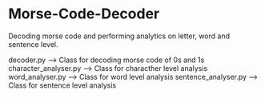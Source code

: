 # Morse-Code-Decoder
Decoding morse code and performing analytics on letter, word and sentence level.

decoder.py --> Class for decoding morse code of 0s and 1s
character_analyser.py --> Class for characther level analysis
word_analyser.py --> Class for word level analysis
sentence_analyser.py --> Class for sentence level analysis
